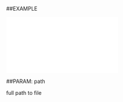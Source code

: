 

##EXAMPLE

![](../../Examples/vbs/ISOPicture.WriteToFile.vb.txt)







##PARAM: path

full path to file



